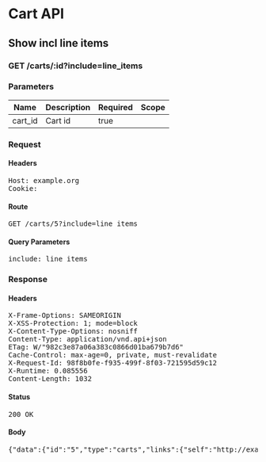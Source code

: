 # Cart API

## Show incl line items

### GET /carts/:id?include=line_items

### Parameters

| Name | Description | Required | Scope |
|------|-------------|----------|-------|
| cart_id | Cart id | true |  |

### Request

#### Headers

<pre>Host: example.org
Cookie: </pre>

#### Route

<pre>GET /carts/5?include=line_items</pre>

#### Query Parameters

<pre>include: line_items</pre>

### Response

#### Headers

<pre>X-Frame-Options: SAMEORIGIN
X-XSS-Protection: 1; mode=block
X-Content-Type-Options: nosniff
Content-Type: application/vnd.api+json
ETag: W/&quot;982c3e87a06a383c0866d01ba679b7d6&quot;
Cache-Control: max-age=0, private, must-revalidate
X-Request-Id: 98f8b0fe-f935-499f-8f03-721595d59c12
X-Runtime: 0.085556
Content-Length: 1032</pre>

#### Status

<pre>200 OK</pre>

#### Body

<pre>{"data":{"id":"5","type":"carts","links":{"self":"http://example.org/carts/5"},"attributes":{"user_id":5,"purchased_at":null,"created_at":"2017-09-25T22:11:02.842Z","updated_at":"2017-09-25T22:11:02.842Z","origin":null},"relationships":{"line_items":{"links":{"self":"http://example.org/carts/5/relationships/line_items","related":"http://example.org/carts/5/line_items"},"data":[{"type":"line_items","id":"5"}]},"cart_purchases":{"links":{"self":"http://example.org/carts/5/relationships/cart_purchases","related":"http://example.org/carts/5/cart_purchases"}}}},"included":[{"id":"5","type":"line_items","links":{"self":"http://example.org/line_items/5"},"attributes":{"cart_id":5,"sale_price":"5.0","list_price":"5.0","quantity":1,"created_at":"2017-09-25T22:11:02.850Z","updated_at":"2017-09-25T22:11:02.850Z","source_id":5,"source_type":"Item","source_sku":"IMASKU","options":{}},"relationships":{"cart":{"links":{"self":"http://example.org/line_items/5/relationships/cart","related":"http://example.org/line_items/5/cart"}}}}]}</pre>
